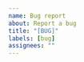 ```yaml
---
name: Bug report
about: Report a bug
title: "[BUG]"
labels: [bug]
assignees: ""
---
```


<!-- Feel free to skip any unnecessary part ;-) -->

<!-- Describe the bug, A clear and concise description of what the bug is: -->

<!-- To Reproduce, Steps to reproduce the behavior: -->

<!-- Expected behavior: -->

<!-- Additional context, Add any other context about the problem here: -->
